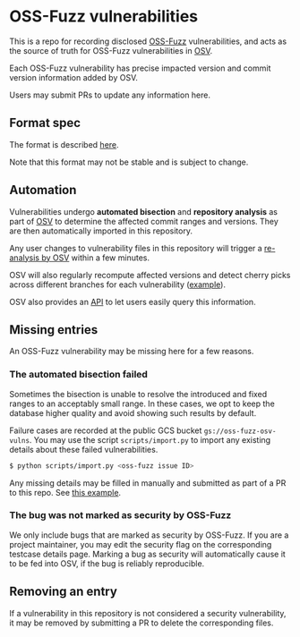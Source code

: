 # OSS-Fuzz vulnerabilities

This is a repo for recording disclosed [OSS-Fuzz](https://github.com/google/oss-fuzz)
vulnerabilities, and acts as the source of truth for OSS-Fuzz vulnerabilities in
[OSV].

Each OSS-Fuzz vulnerability has precise impacted version and commit version
information added by OSV.

Users may submit PRs to update any information here.

## Format spec

The format is described [here](https://osv.dev/docs/index.html#tag/vulnerability_schema).

Note that this format may not be stable and is subject to change.

## Automation

Vulnerabilities undergo **automated bisection** and **repository analysis** as part of 
[OSV] to determine the affected commit ranges and versions. They are then
automatically imported in this repository.

Any user changes to vulnerability files in this repository will trigger a
[re-analysis by OSV](https://github.com/google/osv/blob/master/docker/importer/importer.py)
within a few minutes.

OSV will also regularly recompute affected versions and detect cherry picks
across different branches for each vulnerability
([example](https://github.com/google/oss-fuzz-vulns/commit/76395230e992d4de9bae19b39d27dbad16ec389d)).

OSV also provides an [API](https://osv.dev/docs/) to let users easily query this information.

[OSV]: https://github.com/google/osv

## Missing entries

An OSS-Fuzz vulnerability may be missing here for a few reasons.

### The automated bisection failed

Sometimes the bisection is unable to resolve the introduced and fixed
ranges to an acceptably small range. In these cases, we opt to keep the database
higher quality and avoid showing such results by default. 

Failure cases are recorded at the public GCS bucket `gs://oss-fuzz-osv-vulns`.
You may use the script `scripts/import.py` to import any existing details about
these failed vulnerabilities.

```bash
$ python scripts/import.py <oss-fuzz issue ID>
```

Any missing details may be filled in manually and submitted as part of a PR to this repo.
See [this example](https://github.com/google/oss-fuzz-vulns/commit/8546454f8ad92bee001ca3be5b4c236bcc2df3d5).

### The bug was not marked as security by OSS-Fuzz

We only include bugs that are marked as security by OSS-Fuzz. If you are a
project maintainer, you may edit the security flag on the corresponding testcase
details page. Marking a bug as security will automatically cause it to be fed into OSV,
if the bug is reliably reproducible.

## Removing an entry

If a vulnerability in this repository is not considered a security vulnerability,
it may be removed by submitting a PR to delete the corresponding files.

